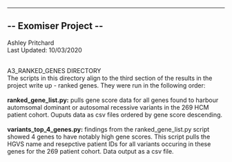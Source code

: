 ----------------------
-- Exomiser Project --
----------------------

Ashley Pritchard <br>
Last Updated: 10/03/2020 <br><br>

A3_RANKED_GENES DIRECTORY<br>
The scripts in this directory align to the third section of the results in the project write up - ranked genes. They were run in the following order:<br><br>
<strong>ranked_gene_list.py:</strong> pulls gene score data for all genes found to harbour automsomal dominant or autosomal recessive variants in the 269 HCM patient cohort. Ouputs data as csv files ordered by gene score descending. <br><br> 
<strong>variants_top_4_genes.py:</strong> findings from the ranked_gene_list.py script showed 4 genes to have notably high gene scores. This script pulls the HGVS name and resepctive patient IDs for all variants occuring in these genes for the 269 patient cohort. Data output as a csv file. 
